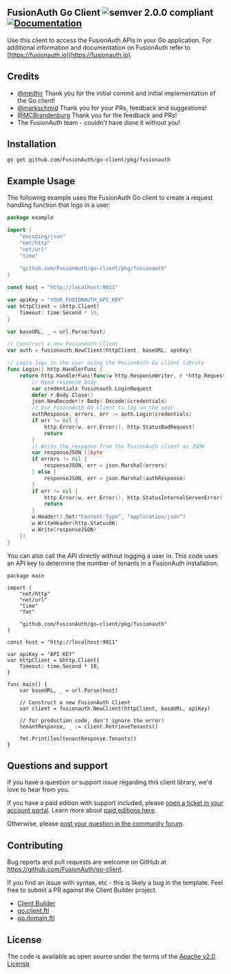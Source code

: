 ## FusionAuth Go Client ![semver 2.0.0 compliant](http://img.shields.io/badge/semver-2.0.0-brightgreen.svg?style=flat-square) [![Documentation](https://godoc.org/github.com/FusionAuth/go-client?status.svg)](http://godoc.org/github.com/FusionAuth/go-client/pkg/fusionauth)


Use this client to access the FusionAuth APIs in your Go application. For additional information and documentation on FusionAuth refer to [https://fusionauth.io](https://fusionauth.io).

## Credits
- [@medhir](https://github.com/medhir) Thank you for the initial commit and initial implementation of the Go client!
- [@markschmid](https://github.com/markschmid) Thank you for your PRs, feedback and suggestions! 
- [@MCBrandenburg](https://github.com/MCBrandenburg) Thank you for the feedback and PRs!
- The FusionAuth team - couldn't have done it without you!

## Installation

```
go get github.com/FusionAuth/go-client/pkg/fusionauth
```

## Example Usage

The following example uses the FusionAuth Go client to create a request handling function that logs in a user: 
```go
package example

import (
    "encoding/json"
    "net/http"
    "net/url"
    "time"
    
    "github.com/FusionAuth/go-client/pkg/fusionauth"
)

const host = "http://localhost:9011"

var apiKey = "YOUR_FUSIONAUTH_API_KEY"
var httpClient = &http.Client{
	Timeout: time.Second * 10,
}

var baseURL, _ = url.Parse(host)

// Construct a new FusionAuth Client
var auth = fusionauth.NewClient(httpClient, baseURL, apiKey)

// Login logs in the user using the FusionAuth Go client library
func Login() http.HandlerFunc {
    return http.HandlerFunc(func(w http.ResponseWriter, r *http.Request) {
        // Read response body
        var credentials fusionauth.LoginRequest
        defer r.Body.Close()
        json.NewDecoder(r.Body).Decode(&credentials)
        // Use FusionAuth Go client to log in the user
        authResponse, errors, err := auth.Login(credentials)
        if err != nil {
            http.Error(w, err.Error(), http.StatusBadRequest)
            return
        }
        // Write the response from the FusionAuth client as JSON
        var responseJSON []byte
        if errors != nil {
            responseJSON, err = json.Marshal(errors)
        } else {
            responseJSON, err = json.Marshal(authResponse)
        }
        if err != nil {
            http.Error(w, err.Error(), http.StatusInternalServerError)
            return
        }
        w.Header().Set("Content-Type", "application/json")
        w.WriteHeader(http.StatusOK)
        w.Write(responseJSON)
    })
}
```

You can also call the API directly without logging a user in. This code uses an API key to determine the number of tenants in a FusionAuth installation.

```
package main

import (
    "net/http"
    "net/url"
    "time"
    "fmt"
    
    "github.com/FusionAuth/go-client/pkg/fusionauth"
)

const host = "http://localhost:9011"

var apiKey = "API KEY"
var httpClient = &http.Client{
    Timeout: time.Second * 10,
}

func main() {
    var baseURL, _ = url.Parse(host)

    // Construct a new FusionAuth Client
    var client = fusionauth.NewClient(httpClient, baseURL, apiKey)
    
    // for production code, don't ignore the error!
    tenantResponse, _ := client.RetrieveTenants()
    
    fmt.Print(len(tenantResponse.Tenants))
}
```

## Questions and support

If you have a question or support issue regarding this client library, we'd love to hear from you.

If you have a paid edition with support included, please [open a ticket in your account portal](https://account.fusionauth.io/account/support/). Learn more about [paid editions here](https://fusionauth.io/pricing/).

Otherwise, please [post your question in the community forum](https://fusionauth.io/community/forum/).

## Contributing

Bug reports and pull requests are welcome on GitHub at https://github.com/FusionAuth/go-client.

If you find an issue with syntax, etc - this is likely a bug in the template. Feel free to submit a PR against the Client Builder project.
- [Client Builder](https://github.com/FusionAuth/fusionauth-client-builder)
- [go.client.ftl](https://github.com/FusionAuth/fusionauth-client-builder/blob/master/src/main/client/go.client.ftl)
- [go.domain.ftl](https://github.com/FusionAuth/fusionauth-client-builder/blob/master/src/main/client/go.domain.ftl)

## License

The code is available as open source under the terms of the [Apache v2.0 License](https://opensource.org/licenses/Apache-2.0).

